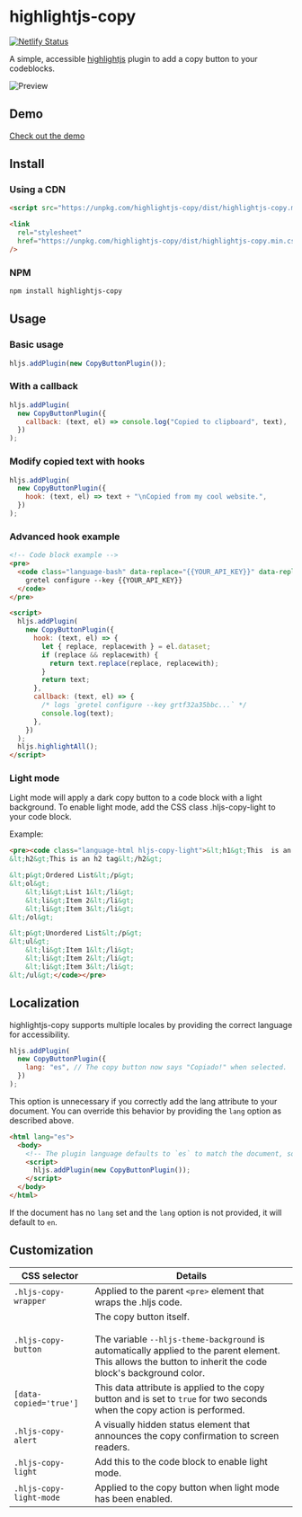 # highlightjs-copy

[![Netlify Status](https://api.netlify.com/api/v1/badges/6b2257bf-a914-4f05-8166-a678eaff9fe8/deploy-status)](https://app.netlify.com/sites/highlightjs-copy/deploys)

A simple, accessible [highlightjs](https://github.com/highlightjs/highlight.js) plugin to add a copy button to your codeblocks.

![Preview](https://repository-images.githubusercontent.com/376601151/45b9bc80-cc37-11eb-936c-c3a55741bf77)

## Demo

[Check out the demo](https://highlightjs-copy.netlify.app)

## Install

### Using a CDN

```html
<script src="https://unpkg.com/highlightjs-copy/dist/highlightjs-copy.min.js"></script>
```

```html
<link
  rel="stylesheet"
  href="https://unpkg.com/highlightjs-copy/dist/highlightjs-copy.min.css"
/>
```

### NPM

```bash
npm install highlightjs-copy
```

## Usage

### Basic usage

```javascript
hljs.addPlugin(new CopyButtonPlugin());
```

### With a callback

```javascript
hljs.addPlugin(
  new CopyButtonPlugin({
    callback: (text, el) => console.log("Copied to clipboard", text),
  })
);
```

### Modify copied text with hooks

```javascript
hljs.addPlugin(
  new CopyButtonPlugin({
    hook: (text, el) => text + "\nCopied from my cool website.",
  })
);
```

### Advanced hook example

```html
<!-- Code block example -->
<pre>
  <code class="language-bash" data-replace="{{YOUR_API_KEY}}" data-replaceWith="grtf32a35bbc...">
    gretel configure --key {{YOUR_API_KEY}}
  </code>
</pre>

<script>
  hljs.addPlugin(
    new CopyButtonPlugin({
      hook: (text, el) => {
        let { replace, replacewith } = el.dataset;
        if (replace && replacewith) {
          return text.replace(replace, replacewith);
        }
        return text;
      },
      callback: (text, el) => {
        /* logs `gretel configure --key grtf32a35bbc...` */
        console.log(text);
      },
    })
  );
  hljs.highlightAll();
</script>
```

### Light mode

Light mode will apply a dark copy button to a code block with a light background. To enable light mode, add the CSS class .hljs-copy-light to your code block.

Example:

```html
<pre><code class="language-html hljs-copy-light">&lt;h1&gt;This  is an h1 tag&lt;/h1&gt;
&lt;h2&gt;This is an h2 tag&lt;/h2&gt;

&lt;p&gt;Ordered List&lt;/p&gt;
&lt;ol&gt;
    &lt;li&gt;List 1&lt;/li&gt;
    &lt;li&gt;Item 2&lt;/li&gt;
    &lt;li&gt;Item 3&lt;/li&gt;
&lt;/ol&gt;

&lt;p&gt;Unordered List&lt;/p&gt;
&lt;ul&gt;
    &lt;li&gt;Item 1&lt;/li&gt;
    &lt;li&gt;Item 2&lt;/li&gt;
    &lt;li&gt;Item 3&lt;/li&gt;
&lt;/ul&gt;</code></pre>
```

## Localization

highlightjs-copy supports multiple locales by providing the correct language for accessibility.

```js
hljs.addPlugin(
  new CopyButtonPlugin({
    lang: "es", // The copy button now says "Copiado!" when selected.
  })
);
```

This option is unnecessary if you correctly add the lang attribute to your document. You can override this behavior by providing the `lang` option as described above.

```html
<html lang="es">
  <body>
    <!-- The plugin language defaults to `es` to match the document, so manually setting it is unnecessary. -->
    <script>
      hljs.addPlugin(new CopyButtonPlugin());
    </script>
  </body>
</html>
```

If the document has no `lang` set and the `lang` option is not provided, it will default to `en`.

## Customization

| CSS selector           | Details                                                                                                                                                                                        |
| ---------------------- | ---------------------------------------------------------------------------------------------------------------------------------------------------------------------------------------------- |
| `.hljs-copy-wrapper`   | Applied to the parent `<pre>` element that wraps the .hljs code.                                                                                                                               |
| `.hljs-copy-button`    | The copy button itself.<br /><br />The variable `--hljs-theme-background` is automatically applied to the parent element. This allows the button to inherit the code block's background color. |
| `[data-copied='true']` | This data attribute is applied to the copy button and is set to `true` for two seconds when the copy action is performed.                                                                      |
| `.hljs-copy-alert`     | A visually hidden status element that announces the copy confirmation to screen readers.                                                                                                       |
| `.hljs-copy-light`     | Add this to the code block to enable light mode.                                                                                                       |
| `.hljs-copy-light-mode`     | Applied to the copy button when light mode has been enabled.                                                                                                       |
